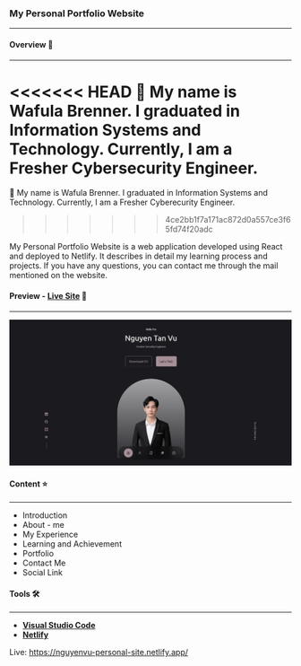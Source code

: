 ### My Personal Portfolio Website 
---
#### Overview 🔗
---
<<<<<<< HEAD
👋 My name is Wafula Brenner. I graduated in Information Systems and Technology. Currently, I am a Fresher Cybersecurity Engineer.
=======
👋 My name is Wafula Brenner. I graduated in Information Systems and Technology. Currently, I am a Fresher Cyberecurity Engineer.
>>>>>>> 4ce2bb1f7a171ac872d0a557ce3f65fd74f20adc

My Personal Portfolio Website is a web application developed using React and deployed to Netlify. It describes in detail my learning process and projects. If you have any questions, you can contact me through the mail mentioned on the website.
#### Preview - __[Live Site](https://nguyenvu-personal-site.netlify.app/)__ 🚩
----
![Preview!](/src/assets/portfolio2.jpg "Live Site")

#### Content ⭐
---
- Introduction
- About - me
- My Experience
- Learning and Achievement
- Portfolio
- Contact Me
- Social Link
#### Tools 🛠️
---
- __[Visual Studio Code](https://code.visualstudio.com/)__
- __[Netlify](https://www.netlify.com/)__

Live: https://nguyenvu-personal-site.netlify.app/
